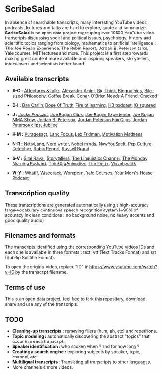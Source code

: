 # ScribeSalad 

In absence of searchable transcripts, many interesting YouTube videos, podcasts, lectures and talks are hard to explore, quote and summarize. **ScribeSalad** is an open data project regrouping over 10500 YouTube video transcripts discussing social and political issues, psychology, history and scientific topics ranging from biology, mathematics to artificial intelligence : The Joe Rogan Experience, The Rubin Report, Jordan B. Peterson talks, Yale courses, MIT lectures and more. This project is a first step towards making great content more available and inspiring speakers, storytellers, interviewers and scientists better heard. 


## Available transcripts 

* **A-C :** [AI lectures & talks](transcripts/en/AI_lectures_talks), [Alexander Amini](transcripts/en/Alexander_Amini),
[Big Think](transcripts/en/Big_Think), [Biographics](transcripts/en/Biographics), [Bite-sized Philosophy](transcripts/en/Bite-sized_Philosophy), [Coffee Break](transcripts/en/Coffee_Break), [Conan O’Brien Needs A Friend](transcripts/en/Conan_OBrien_Needs_a_Friend), [Cracked](transcripts/en/Cracked)

* **D-I :** [Dan Carlin](transcripts/en/Dan_carlin), [Dose Of Truth](transcripts/en/DoseOfTruth), [Fire of learning](transcripts/en/Fire_of_learning), [H3 podcast](transcripts/en/H3_podcast), [IQ squared](transcripts/en/Iqsquared)

* **J :** [Jocko Podcast](transcripts/en/Jocko_Podcast), [Joe Rogan Clips](transcripts/en/Joe_Rogan_Clips), [Joe Rogan Experience](transcripts/en/Joe_Rogan_Experience), [Joe Rogan MMA Show](transcripts/en/Joe_Rogan_MMA_Show), [Jordan B. Peterson](transcripts/en/Jordan_B_Peterson), [Jordan Peterson Fan Clips](transcripts/en/Jordan_Peterson_Fan_Clips), [Jordan Peterson clips](transcripts/en/Jordan_Peterson_clips), [Jubilee](transcripts/en/Jubilee)

* **K-M :** [Kurzgesagt](transcripts/en/Kurzgesagt), [Lang Focus](transcripts/en/Lang_Focus), [Lex Fridman](transcripts/en/Lex_Fridman), [Motivation Madness](transcripts/en/Motivation_Madness)

* **N-R :** [NativLang](transcripts/en/NativLang), [Nerd writer](transcripts/en/Nerd_writer), [Nobel minds](transcripts/en/Nobel_minds), [NowYouSeeIt](transcripts/en/NowYouSeeIt), [Pop Culture Detective](transcripts/en/Pop_Culture_Detective), [Rubin Report](transcripts/en/Rubin_Report), [Russell Brand](transcripts/en/Russell_Brand)

* **S-V :** [Siraj Raval](transcripts/en/Siraj_Raval), [Storytellers](transcripts/en/Storytellers), [The Linguistics Channel](transcripts/en/The_Linguistics_Channel), [The Monday Morning Podcast](transcripts/en/TAMMP), [ThinkBigAnimation](transcripts/en/ThinkBigAnimation), [Tim Ferris](transcripts/en/Tim_Ferris), [Visual politik](transcripts/en/Visual_politik)

* **W-Y :** [WhatIf](transcripts/en/WhatIf), [Wisecrack](transcripts/en/Wisecrack), [Wordporn](transcripts/en/Wordporn), [Yale Courses](transcripts/en/YaleCourses), [Your Mom's House Podcast](transcripts/en/YourMomsHousePodcast)

## Transcription quality 
These transcriptions are generated automatically using a high-accuracy large-vocabulary continuous speech recognition system (~90% of accuracy in clean conditions : no background noise, no heavy accents and good quality audio). 

## Filenames and formats 
The transcripts identified using the corresponding YouTube videos IDs and each one is available in three formats : text, vtt (Text Tracks Format) and srt (SubRip Subtitle Format).

To open the original video, replace "ID" in https://www.youtube.com/watch?v=ID by the transcript filename. 

## Terms of use 
This is an open data project, feel free to fork this repository, download, share and use any of the transcripts. 


## TODO 
- **Cleaning-up transcripts :** removing fillers (hum, ah, etc) and repetitions.
- **Topic modeling :** automatically discovering the abstract "topics" that occur in a each transcript.
- **Speaker identification :** who spoken when ? and for how long ?
- **Creating a search engine :** exploring subjects by speaker, topic, channel, etc.
- **Multiligual transcripts :** Translating all transcripts to other languages.
- More channels & more videos.
